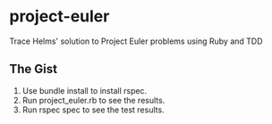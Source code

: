 # project-euler
Trace Helms' solution to Project Euler problems using Ruby and TDD

## The Gist
1. Use bundle install to install rspec.
2. Run project\_euler.rb to see the results.
3. Run rspec spec to see the test results.


